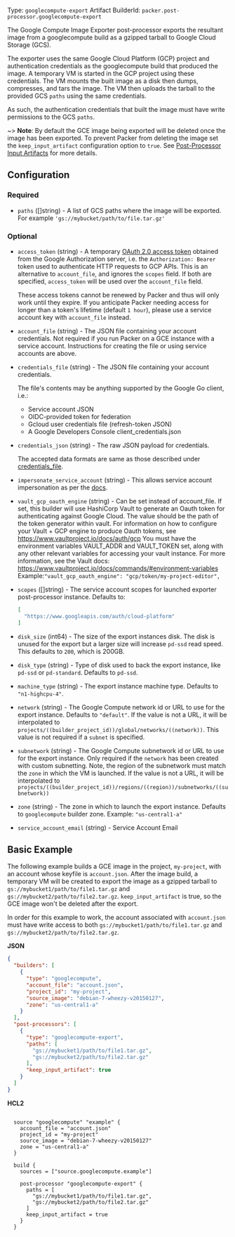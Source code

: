 Type: `googlecompute-export`
Artifact BuilderId: `packer.post-processor.googlecompute-export`

The Google Compute Image Exporter post-processor exports the resultant image
from a googlecompute build as a gzipped tarball to Google Cloud Storage (GCS).

The exporter uses the same Google Cloud Platform (GCP) project and
authentication credentials as the googlecompute build that produced the image.
A temporary VM is started in the GCP project using these credentials. The VM
mounts the built image as a disk then dumps, compresses, and tars the image.
The VM then uploads the tarball to the provided GCS `paths` using the same
credentials.

As such, the authentication credentials that built the image must have write
permissions to the GCS `paths`.

~> **Note**: By default the GCE image being exported will be deleted once the image has been exported.
To prevent Packer from deleting the image set the `keep_input_artifact` configuration option to `true`. See [Post-Processor Input Artifacts](/packer/docs/templates/legacy_json_templates/post-processors#input-artifacts) for more details.

## Configuration

### Required

<!-- Code generated from the comments of the Config struct in post-processor/googlecompute-export/post-processor.go; DO NOT EDIT MANUALLY -->

- `paths` ([]string) - A list of GCS paths where the image will be exported.
  For example `'gs://mybucket/path/to/file.tar.gz'`

<!-- End of code generated from the comments of the Config struct in post-processor/googlecompute-export/post-processor.go; -->


### Optional

<!-- Code generated from the comments of the Config struct in post-processor/googlecompute-export/post-processor.go; DO NOT EDIT MANUALLY -->

- `access_token` (string) - A temporary [OAuth 2.0 access token](https://developers.google.com/identity/protocols/oauth2)
  obtained from the Google Authorization server, i.e. the `Authorization: Bearer` token used to
  authenticate HTTP requests to GCP APIs.
  This is an alternative to `account_file`, and ignores the `scopes` field.
  If both are specified, `access_token` will be used over the `account_file` field.
  
  These access tokens cannot be renewed by Packer and thus will only work until they expire.
  If you anticipate Packer needing access for longer than a token's lifetime (default `1 hour`),
  please use a service account key with `account_file` instead.

- `account_file` (string) - The JSON file containing your account credentials. Not required if you
  run Packer on a GCE instance with a service account. Instructions for
  creating the file or using service accounts are above.

- `credentials_file` (string) - The JSON file containing your account credentials.
  
  The file's contents may be anything supported by the Google Go client, i.e.:
  
  * Service account JSON
  * OIDC-provided token for federation
  * Gcloud user credentials file (refresh-token JSON)
  * A Google Developers Console client_credentials.json

- `credentials_json` (string) - The raw JSON payload for credentials.
  
  The accepted data formats are same as those described under
  [credentials_file](#credentials_file).

- `impersonate_service_account` (string) - This allows service account impersonation as per the [docs](https://cloud.google.com/iam/docs/impersonating-service-accounts).

- `vault_gcp_oauth_engine` (string) - Can be set instead of account_file. If set, this builder will use
  HashiCorp Vault to generate an Oauth token for authenticating against
  Google Cloud. The value should be the path of the token generator
  within vault.
  For information on how to configure your Vault + GCP engine to produce
  Oauth tokens, see https://www.vaultproject.io/docs/auth/gcp
  You must have the environment variables VAULT_ADDR and VAULT_TOKEN set,
  along with any other relevant variables for accessing your vault
  instance. For more information, see the Vault docs:
  https://www.vaultproject.io/docs/commands/#environment-variables
  Example:`"vault_gcp_oauth_engine": "gcp/token/my-project-editor",`

- `scopes` ([]string) - The service account scopes for launched exporter post-processor instance.
  Defaults to:
  
  ```json
  [
    "https://www.googleapis.com/auth/cloud-platform"
  ]
  ```

- `disk_size` (int64) - The size of the export instances disk.
  The disk is unused for the export but a larger size will increase `pd-ssd` read speed.
  This defaults to `200`, which is 200GB.

- `disk_type` (string) - Type of disk used to back the export instance, like
  `pd-ssd` or `pd-standard`. Defaults to `pd-ssd`.

- `machine_type` (string) - The export instance machine type. Defaults to `"n1-highcpu-4"`.

- `network` (string) - The Google Compute network id or URL to use for the export instance.
  Defaults to `"default"`. If the value is not a URL, it
  will be interpolated to `projects/((builder_project_id))/global/networks/((network))`.
  This value is not required if a `subnet` is specified.

- `subnetwork` (string) - The Google Compute subnetwork id or URL to use for
  the export instance. Only required if the `network` has been created with
  custom subnetting. Note, the region of the subnetwork must match the
  `zone` in which the VM is launched. If the value is not a URL,
  it will be interpolated to
  `projects/((builder_project_id))/regions/((region))/subnetworks/((subnetwork))`

- `zone` (string) - The zone in which to launch the export instance. Defaults
  to `googlecompute` builder zone. Example: `"us-central1-a"`

- `service_account_email` (string) - Service Account Email

<!-- End of code generated from the comments of the Config struct in post-processor/googlecompute-export/post-processor.go; -->


## Basic Example

The following example builds a GCE image in the project, `my-project`, with an
account whose keyfile is `account.json`. After the image build, a temporary VM
will be created to export the image as a gzipped tarball to
`gs://mybucket1/path/to/file1.tar.gz` and
`gs://mybucket2/path/to/file2.tar.gz`. `keep_input_artifact` is true, so the
GCE image won't be deleted after the export.

In order for this example to work, the account associated with `account.json`
must have write access to both `gs://mybucket1/path/to/file1.tar.gz` and
`gs://mybucket2/path/to/file2.tar.gz`.

**JSON**

```json
{
  "builders": [
    {
      "type": "googlecompute",
      "account_file": "account.json",
      "project_id": "my-project",
      "source_image": "debian-7-wheezy-v20150127",
      "zone": "us-central1-a"
    }
  ],
  "post-processors": [
    {
      "type": "googlecompute-export",
      "paths": [
        "gs://mybucket1/path/to/file1.tar.gz",
        "gs://mybucket2/path/to/file2.tar.gz"
      ],
      "keep_input_artifact": true
    }
  ]
}
```


**HCL2**

```hcl

  source "googlecompute" "example" {
    account_file = "account.json"
    project_id = "my-project"
    source_image = "debian-7-wheezy-v20150127"
    zone = "us-central1-a"
  }

  build {
    sources = ["source.googlecompute.example"]

    post-processor "googlecompute-export" {
      paths = [
        "gs://mybucket1/path/to/file1.tar.gz",
        "gs://mybucket2/path/to/file2.tar.gz"
      ]
      keep_input_artifact = true
    }
  }
```
